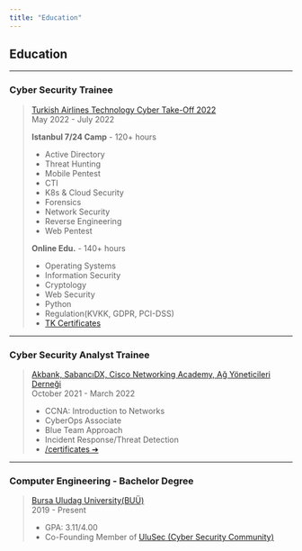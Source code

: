 ```yaml
---
title: "Education"
---
```


## Education

---

### Cyber Security Trainee
>
> [Turkish Airlines Technology Cyber Take-Off 2022](https://www.cybertake-off.com)\
> May 2022 - July 2022
>
> **Istanbul 7/24 Camp** - 120+ hours
>
> - Active Directory
> - Threat Hunting
> - Mobile Pentest
> - CTI
> - K8s & Cloud Security
> - Forensics
> - Network Security
> - Reverse Engineering
> - Web Pentest
>
> **Online Edu.** - 140+ hours
>
> - Operating Systems
> - Information Security
> - Cryptology
> - Web Security
> - Python
> - Regulation(KVKK, GDPR, PCI-DSS)
> - [TK Certificates](/img/certificate/ZekeriyaAY_CyberTakeOff2022.webp)

---

### Cyber Security Analyst Trainee
>
> [Akbank, SabancıDX, Cisco Networking Academy, Ağ Yöneticileri Derneği](https://kariyer.akbank.com/YouthAcademy)\
> October 2021 - March 2022
>
> - CCNA: Introduction to Networks
> - CyberOps Associate
> - Blue Team Approach
> - Incident Response/Threat Detection
> - [/certificates &#10132;](/certificates)

---

### Computer Engineering - Bachelor Degree
>
> [Bursa Uludag University(BUÜ)](https://uludag.edu.tr)\
> 2019 - Present
>
> - GPA: 3.11/4.00
> - Co-Founding Member of [UluSec (Cyber Security Community)](https://link.ulusec.com)
